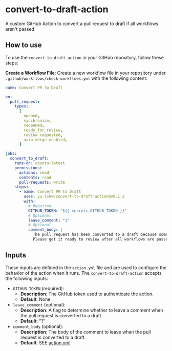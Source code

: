 # convert-to-draft-action

A custom GitHub Action to convert a pull request to draft if all workflows aren't passed

## How to use

To use the `convert-to-draft-action` in your GitHub repository, follow these steps:

**Create a Workflow File**:
Create a new workflow file in your repository under `.github/workflows/check-workflows.yml` with the following content:

```yaml
name: Convert PR to Draft

on:
  pull_request:
    types:
      [
        opened,
        synchronize,
        reopened,
        ready_for_review,
        review_requested,
        auto_merge_enabled,
      ]

jobs:
  convert_to_draft:
    runs-on: ubuntu-latest
    permissions:
      actions: read
      contents: read
      pull-requests: write
    steps:
      - name: Convert PR to Draft
        uses: yu-iskw/convert-to-draft-action@v0.1.2
        with:
          # Required
          GITHUB_TOKEN: "${{ secrets.GITHUB_TOKEN }}"
          # Optional
          leave_comment: "1"
          # Optional
          comment_body: |
            The pull request has been converted to a draft because some workflows failed or are still running.
            Please get it ready to review after all workflows are passed.
```

## Inputs

These inputs are defined in the `action.yml` file and are used to configure the behavior of the action when it runs.
The `convert-to-draft-action` accepts the following inputs:

- `GITHUB_TOKEN` (required):
  - **Description**: The GitHub token used to authenticate the action.
  - **Default**: None
- `leave_comment` (optional):
  - **Description**: A flag to determine whether to leave a comment when the pull request is converted to a draft.
  - **Default**: "1"
- `comment_body` (optional):
  - **Description**: The body of the comment to leave when the pull request is converted to a draft.
  - **Default**: SEE [action.yml](./action.yml)
